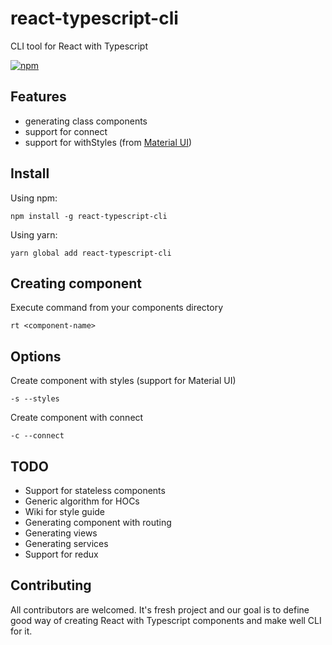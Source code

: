 # react-typescript-cli

CLI tool for React with Typescript

[![npm](https://img.shields.io/npm/dm/localeval.svg)](https://www.npmjs.com/package/react-typescript-cli)

## Features

* generating class components
* support for connect
* support for withStyles (from [Material UI](https://github.com/mui-org/material-ui))

## Install

Using npm:

```npm install -g react-typescript-cli```

Using yarn:

```yarn global add react-typescript-cli```

## Creating component

Execute command from your components directory

```rt <component-name>```

## Options

Create component with styles (support for Material UI)

```-s --styles```

Create component with connect

```-c --connect```

## TODO

- Support for stateless components
- Generic algorithm for HOCs
- Wiki for style guide
- Generating component with routing
- Generating views
- Generating services
- Support for redux

## Contributing

All contributors are welcomed. It's fresh project and our goal is to define good way of creating React with Typescript components and make well CLI for it.
